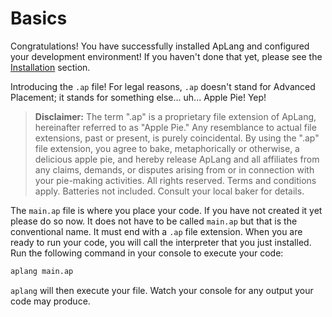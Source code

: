 # Basics

Congratulations! You have successfully installed ApLang and configured your development environment! If you haven't done that yet, please see the [Installation](installation.md) section.

Introducing the `.ap` file! For legal reasons, `.ap` doesn't stand for Advanced Placement; it stands for something else... uh... Apple Pie! Yep! 

> **Disclaimer:** The term ".ap" is a proprietary file extension of ApLang, hereinafter referred to as "Apple Pie." Any resemblance to actual file extensions, past or present, is purely coincidental. By using the ".ap" file extension, you agree to bake, metaphorically or otherwise, a delicious apple pie, and hereby release ApLang and all affiliates from any claims, demands, or disputes arising from or in connection with your pie-making activities. All rights reserved. Terms and conditions apply. Batteries not included. Consult your local baker for details.

The `main.ap` file is where you place your code. If you have not created it yet please do so now. It does not have to be called `main.ap` but that is the conventional name. It must end with a `.ap` file extension. When you are ready to run your code, you will call the interpreter that you just installed. Run the following command in your console to execute your code:

```bash
aplang main.ap
```

`aplang` will then execute your file. Watch your console for any output your code may produce.

